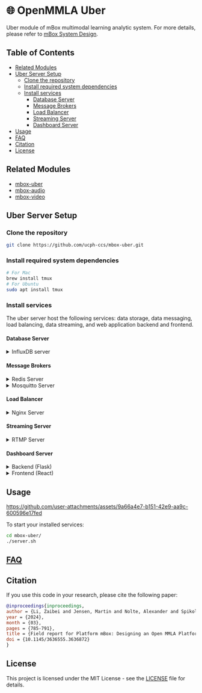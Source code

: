 # 🌐 OpenMMLA Uber

Uber module of mBox multimodal learning analytic system. For more details, please refer
to [mBox System Design](./docs/mbox_system.md).

## Table of Contents

- [Related Modules](#related-modules)
- [Uber Server Setup](#uber-server-setup)
    - [Clone the repository](#clone-the-repository)
    - [Install required system dependencies](#install-required-system-dependencies)
    - [Install services](#install-services)
        - [Database Server](#database-server)
        - [Message Brokers](#message-brokers)
        - [Load Balancer](#load-balancer)
        - [Streaming Server](#streaming-server)
        - [Dashboard Server](#dashboard-server)
- [Usage](#usage)
- [FAQ](#faq)
- [Citation](#citation)
- [License](#license)

## Related Modules

- [mbox-uber](https://github.com/ucph-ccs/mbox-uber)
- [mbox-audio](https://github.com/ucph-ccs/mbox-audio)
- [mbox-video](https://github.com/ucph-ccs/mbox-video)

## Uber Server Setup

### Clone the repository

   ```bash
   git clone https://github.com/ucph-ccs/mbox-uber.git
   ```

### Install required system dependencies

   ```bash
   # For Mac 
   brew install tmux
   # For Ubuntu
   sudo apt install tmux
   ```

### Install services

The uber server host the following services:
data storage, data messaging, load balancing, data streaming, and web application backend and frontend.

#### Database Server

<details>
<summary>InfluxDB server</summary>

Please refer to [InfluxDB.md](./docs/InfluxDB.md) for detailed setup instructions.

```bash
# Start InfluxDB server
influxd
```

</details>

#### Message Brokers

<details>
<summary>Redis Server</summary>

```bash
brew install redis

# Start Redis server in unprotected mode if running on different machines
redis-server --protected-mode no
```

</details>

<details>
<summary>Mosquitto Server</summary>

```bash
brew install mosquitto

# Edit configuration to listen from all IP addresses
vim /opt/homebrew/etc/mosquitto/mosquitto.conf

# Add/modify these lines
listener 1883 0.0.0.0
allow_anonymous true

# Restart Mosquitto
brew services restart mosquitto
```

</details>

#### Load Balancer

<details>
<summary> Nginx Server </summary>

Please refer to [Nginx Load Balancing](./docs/nginx.md#part-1-load-balancer) for detailed setup
instructions.

</details>

#### Streaming Server

<details>
<summary> RTMP Server </summary>

Please refer to [RTMP configuration](./docs/nginx.md#part-2-rtmp) for detailed setup instructions.

</details>

#### Dashboard Server

<details>
<summary> Backend (Flask) </summary>

1. **Install Conda**
   <details>
   <summary>Conda Installation</summary>

   ```bash
   # For Raspberry Pi
   wget "https://github.com/conda-forge/miniforge/releases/latest/download/Miniforge3-$(uname)-$(uname -m).sh"
   bash Miniforge3-$(uname)-$(uname -m).sh
   
   # For Mac and Linux
   wget "https://repo.anaconda.com/miniconda/Miniconda3-latest-$(uname)-$(uname -m).sh"
   bash Miniconda3-latest-$(uname)-$(uname -m).sh
   ```
   </details>

2. **Set up Conda environment and install dependencies**
   ```bash
   conda create -n uber-server python=3.10.12 -y
   conda activate uber-server
   pip install -r requirements-dashboard.txt
   ```

</details>   

<details>
<summary> Frontend (React) </summary>

1. **Install Node.js and npm**

   Install [Node.js](https://nodejs.org/en/download/package-manager)

2. **Set up Next.js project**
   ```bash
   npx create-next-app@latest next-react-frontend
   cd next-react-frontend
   npm install socket.io-client sharp react-force-graph-2d
   ```

3. **Configure Next.js**

   Edit `next.config.js`, replace `uber-server.local` with your `<uber-server-hostname>` or `<uber-server-IP-adrress>`:
   ```javascript
   module.exports = {
     images: {
       remotePatterns: [
         {
           protocol: 'http',
           hostname: 'uber-server.local',
         },
       ],
     },
     async rewrites() {
       return [
         {
           source: '/api/:path*',
           destination: 'http://localhost:5000/api/:path*',
         },
       ];
     },
   };
   ```

4. **Set environment variables**

   Create `.env.local` file in `/next-react-frontend/`, replace `uber-server.local` with your `<uber-server-hostname>`
   or `<uber-server-IP-address>`:
   ```
   NEXT_PUBLIC_SERVER_IP=uber-server.local
   ```

</details>

## Usage

https://github.com/user-attachments/assets/9a66a4e7-b151-42e9-aa9c-600596e17fed

To start your installed services:

```bash
cd mbox-uber/
./server.sh
```

## [FAQ](./docs/FAQ.md)

## Citation

If you use this code in your research, please cite the following paper:

```bibtex
@inproceedings{inproceedings,
author = {Li, Zaibei and Jensen, Martin and Nolte, Alexander and Spikol, Daniel},
year = {2024},
month = {03},
pages = {785-791},
title = {Field report for Platform mBox: Designing an Open MMLA Platform},
doi = {10.1145/3636555.3636872}
}
```

## License

This project is licensed under the MIT License - see the [LICENSE](LICENSE) file for details.
